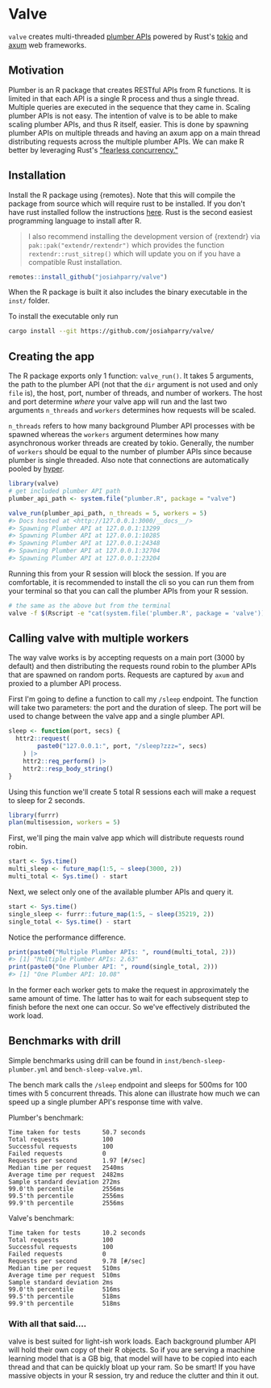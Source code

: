 # Valve

`valve` creates multi-threaded [plumber APIs](https://www.rplumber.io/) powered by Rust's [tokio](https://github.com/tokio-rs/tokio) and [axum](https://github.com/tokio-rs/axum) web frameworks.

## Motivation

Plumber is an R package that creates RESTful APIs from R functions. It is limited in that each API is a single R process and thus a single thread. Multiple queries are executed in the sequence that they came in. Scaling plumber APIs is not easy. The intention of valve is to be able to make scaling plumber APIs, and thus R itself, easier. This is done by spawning plumber APIs on multiple threads and having an axum app on a main thread distributing requests across the multiple plumber APIs. We can make R better by leveraging Rust's ["fearless concurrency."](https://blog.rust-lang.org/2015/04/10/Fearless-Concurrency.html)


## Installation

Install the R package using {remotes}. Note that this will compile the package from source which will require rust to be installed. If you don't have rust installed follow the instructions [here](https://www.rust-lang.org/tools/install). Rust is the second easiest programming language to install after R. 

> I also recommend installing the development version of {rextendr} via `pak::pak("extendr/rextendr")` which provides the function `rextendr::rust_sitrep()` which will update you on if you have a compatible Rust installation.

```r
remotes::install_github("josiahparry/valve")
```

When the R package is built it also includes the binary executable in the `inst/` folder. 

To install the executable only run

```bash
cargo install --git https://github.com/josiahparry/valve/
```

## Creating the app

The R package exports only 1 function: `valve_run()`. It takes 5 arguments, the path to the plumber API (not that the `dir` argument is not used and only `file` is), the host, port, number of threads, and number of workers. The host and port determine _where_ your valve app will run and the last two arguments `n_threads` and `workers` determines how requests will be scaled. 

`n_threads` refers to how many background Plumber API processes with be spawned whereas the `workers` argument determines how many asynchronous worker threads are created by tokio. Generally, the number of `workers` should be equal to the number of plumber APIs since because plumber is single threaded. Also note that connections are automatically pooled by [hyper](https://docs.rs/hyper/latest/hyper/client/index.html).

```r
library(valve)
# get included plumber API path
plumber_api_path <- system.file("plumber.R", package = "valve")

valve_run(plumber_api_path, n_threads = 5, workers = 5)
#> Docs hosted at <http://127.0.0.1:3000/__docs__/>
#> Spawning Plumber API at 127.0.0.1:13299
#> Spawning Plumber API at 127.0.0.1:10285
#> Spawning Plumber API at 127.0.0.1:24348
#> Spawning Plumber API at 127.0.0.1:32704
#> Spawning Plumber API at 127.0.0.1:23204
```

Running this from your R session will block the session. If you are comfortable, it is recommended to install the cli so you can run them from your terminal so that you can call the plumber APIs from your R session.

```bash
# the same as the above but from the terminal
valve -f $(Rscript -e "cat(system.file('plumber.R', package = 'valve'))") -n 5 -w 5
```

## Calling valve with multiple workers

The way valve works is by accepting requests on a main port (3000 by default) and then distributing the requests round robin to the plumber APIs that are spawned on random ports. Requests are captured by `axum` and proxied to a plumber API process.

First I'm going to define a function to call my `/sleep` endpoint. The function will take two parameters: the port and the duration of sleep. The port will be used to change between the valve app and a single plumber API.

```r
sleep <- function(port, secs) {
  httr2::request(
        paste0("127.0.0.1:", port, "/sleep?zzz=", secs)
    ) |> 
    httr2::req_perform() |> 
    httr2::resp_body_string()
}
```

Using this function we'll create 5 total R sessions each will make a request to sleep for 2 seconds.

``` r
library(furrr)
plan(multisession, workers = 5)
```

First, we'll ping the main valve app which will distribute requests round robin.

```r
start <- Sys.time()
multi_sleep <- future_map(1:5, ~ sleep(3000, 2))
multi_total <- Sys.time() - start
```

Next, we select only one of the available plumber APIs and query it. 

```r
start <- Sys.time()
single_sleep <- furrr::future_map(1:5, ~ sleep(35219, 2))
single_total <- Sys.time() - start
```
Notice the performance difference. 

```r
print(paste0("Multiple Plumber APIs: ", round(multi_total, 2)))
#> [1] "Multiple Plumber APIs: 2.63"
print(paste0("One Plumber API: ", round(single_total, 2)))
#> [1] "One Plumber API: 10.08"
```

In the former each worker gets to make the request in approximately the same amount of time. The latter has to wait for each subsequent step to finish before the next one can occur. So we've effectively distributed the work load. 

## Benchmarks with drill

Simple benchmarks using drill can be found in `inst/bench-sleep-plumber.yml` and `bench-sleep-valve.yml`. 

The bench mark calls the `/sleep` endpoint and sleeps for 500ms for 100 times with 5 concurrent threads. This alone can illustrate how much we can speed up a single plumber API's response time with valve.

Plumber's benchmark:

```
Time taken for tests      50.7 seconds
Total requests            100
Successful requests       100
Failed requests           0
Requests per second       1.97 [#/sec]
Median time per request   2540ms
Average time per request  2482ms
Sample standard deviation 272ms
99.0'th percentile        2556ms
99.5'th percentile        2556ms
99.9'th percentile        2556ms
```


Valve's benchmark: 

```
Time taken for tests      10.2 seconds
Total requests            100
Successful requests       100
Failed requests           0
Requests per second       9.78 [#/sec]
Median time per request   510ms
Average time per request  510ms
Sample standard deviation 2ms
99.0'th percentile        516ms
99.5'th percentile        518ms
99.9'th percentile        518ms
```

### With all that said....

valve is best suited for light-ish work loads. Each background plumber API will hold their own copy of their R objects. So if you are serving a machine learning model that is a GB big, that model will have to be copied into each thread and that can be quickly bloat up your ram. So be smart! If you have massive objects in your R session, try and reduce the clutter and thin it out. 
